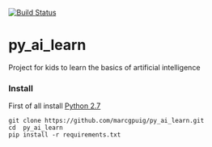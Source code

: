 [![Build Status](https://travis-ci.org/marcgpuig/py_ai_learn.svg?branch=master)](https://travis-ci.org/marcgpuig/py_ai_learn)

# py_ai_learn
Project for kids to learn the basics of artificial intelligence

### Install
First of all install [Python 2.7](https://www.python.org/download/releases/2.7/)
	
	git clone https://github.com/marcgpuig/py_ai_learn.git
	cd  py_ai_learn
	pip install -r requirements.txt